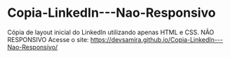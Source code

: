 # Copia-LinkedIn---Nao-Responsivo
Cópia de layout inicial do LinkedIn utilizando apenas HTML e CSS. NÃO RESPONSIVO
Acesse o site: https://devsamira.github.io/Copia-LinkedIn---Nao-Responsivo/
